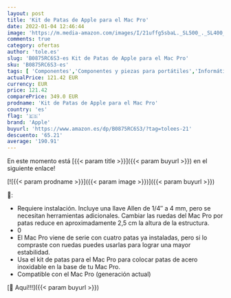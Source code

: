 ```yaml
---
layout: post
title: 'Kit de Patas de Apple para el Mac Pro'
date: 2022-01-04 12:46:44
image: 'https://m.media-amazon.com/images/I/21uffg5sbaL._SL500_._SL400_.jpg'
comments: true
category: ofertas
author: 'tole.es'
slug: 'B0875RC6S3-es Kit de Patas de Apple para el Mac Pro'
sku: 'B0875RC6S3-es'
tags: [ 'Componentes','Componentes y piezas para portátiles','Informática','Teclados de repuesto para portátiles y netbooks','apple', ]
actualPrice: 121.42 EUR
currency: EUR
price: 121.42
comparePrice: 349.0 EUR
prodname: 'Kit de Patas de Apple para el Mac Pro'
country: 'es'
flag: '🇪🇸'
brand: 'Apple'
buyurl: 'https://www.amazon.es/dp/B0875RC6S3/?tag=tolees-21'
descuento: '65.21'
average: '190.91'
---
```


En este momento está [{{< param title >}}]({{< param buyurl >}}) en el siguiente enlace!

[![{{< param prodname >}}]({{< param image >}})]({{< param buyurl >}})

🔎:

- Requiere instalación. Incluye una llave Allen de 1/4″ a 4 mm, pero se necesitan herramientas adicionales. Cambiar las ruedas del Mac Pro por patas reduce en aproximadamente 2,5 cm la altura de la estructura.
- 0
- El Mac Pro viene de serie con cuatro patas ya instaladas, pero si lo compraste con ruedas puedes usarlas para lograr una mayor estabilidad.
- Usa el kit de patas para el Mac Pro para colocar patas de acero inoxidable en la base de tu Mac Pro.
- Compatible con el Mac Pro (generación actual)

[🛒 Aquí!!!]({{< param buyurl >}})
